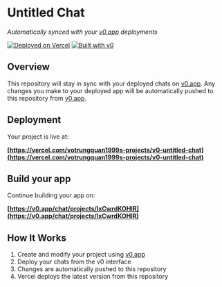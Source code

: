 # Untitled Chat

*Automatically synced with your [v0.app](https://v0.app) deployments*

[![Deployed on Vercel](https://img.shields.io/badge/Deployed%20on-Vercel-black?style=for-the-badge&logo=vercel)](https://vercel.com/votrungquan1999s-projects/v0-untitled-chat)
[![Built with v0](https://img.shields.io/badge/Built%20with-v0.app-black?style=for-the-badge)](https://v0.app/chat/projects/IxCwrdKOHlR)

## Overview

This repository will stay in sync with your deployed chats on [v0.app](https://v0.app).
Any changes you make to your deployed app will be automatically pushed to this repository from [v0.app](https://v0.app).

## Deployment

Your project is live at:

**[https://vercel.com/votrungquan1999s-projects/v0-untitled-chat](https://vercel.com/votrungquan1999s-projects/v0-untitled-chat)**

## Build your app

Continue building your app on:

**[https://v0.app/chat/projects/IxCwrdKOHlR](https://v0.app/chat/projects/IxCwrdKOHlR)**

## How It Works

1. Create and modify your project using [v0.app](https://v0.app)
2. Deploy your chats from the v0 interface
3. Changes are automatically pushed to this repository
4. Vercel deploys the latest version from this repository
